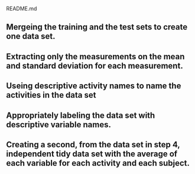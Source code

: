 README.md
## Mergeing the training and the test sets to create one data set.
## Extracting only the measurements on the mean and standard deviation for each measurement. 
## Useing descriptive activity names to name the activities in the data set
## Appropriately labeling the data set with descriptive variable names.
## Creating a second, from the data set in step 4, independent tidy data set with the average of each variable for each activity and each subject.
